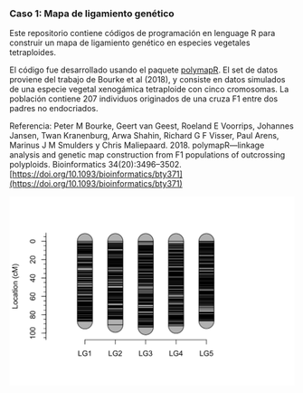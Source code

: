 ### Caso 1: Mapa de ligamiento genético

Este repositorio contiene códigos de programación en lenguage R para construir un mapa de ligamiento genético en especies vegetales tetraploides.

El código fue desarrollado usando el paquete [polymapR](https://cran.r-project.org/package=polymapR). El set de datos proviene del trabajo de Bourke et al (2018), y consiste en datos simulados de una especie vegetal xenogámica tetraploide con cinco cromosomas. La población contiene 207 individuos originados de una cruza F1 entre dos padres no endocriados.

Referencia: Peter M Bourke, Geert van Geest, Roeland E Voorrips, Johannes Jansen, Twan Kranenburg, Arwa Shahin, Richard G F Visser, Paul Arens, Marinus J M Smulders y Chris Maliepaard. 2018. polymapR—linkage analysis and genetic map construction from F1 populations of outcrossing polyploids. Bioinformatics 34(20):3496–3502.
[https://doi.org/10.1093/bioinformatics/bty371](https://doi.org/10.1093/bioinformatics/bty371)

![Mapa final](/Figs/Fig19_final_linkage_map.png)
